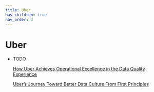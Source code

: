 ```yaml
---
title: Uber
has_children: true
nav_order: 3
---
```


# Uber

- TODO

  [How Uber Achieves Operational Excellence in the Data Quality Experience](https://eng.uber.com/operational-excellence-data-quality/)

  [Uber’s Journey Toward Better Data Culture From First Principles](https://eng.uber.com/ubers-journey-toward-better-data-culture-from-first-principles/)
